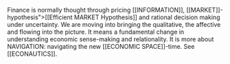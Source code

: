 Finance is normally thought through pricing [[INFORMATION]], [[MARKET]]-hypothesis">[[Efficient MARKET Hypothesis]] and rational decision making under uncertainty. We are moving into bringing the qualitative, the affective and flowing into the picture. It means a fundamental change in understanding economic sense-making and relationality. It is more about NAVIGATION: navigating the new [[ECONOMIC SPACE]]-time. See [[ECONAUTICS]].